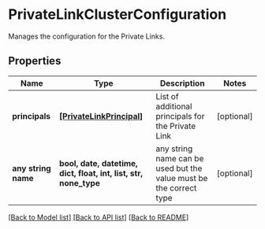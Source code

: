 # PrivateLinkClusterConfiguration

Manages the configuration for the Private Links.

## Properties
Name | Type | Description | Notes
------------ | ------------- | ------------- | -------------
**principals** | [**[PrivateLinkPrincipal]**](PrivateLinkPrincipal.md) | List of additional principals for the Private Link | [optional] 
**any string name** | **bool, date, datetime, dict, float, int, list, str, none_type** | any string name can be used but the value must be the correct type | [optional]

[[Back to Model list]](../README.md#documentation-for-models) [[Back to API list]](../README.md#documentation-for-api-endpoints) [[Back to README]](../README.md)


